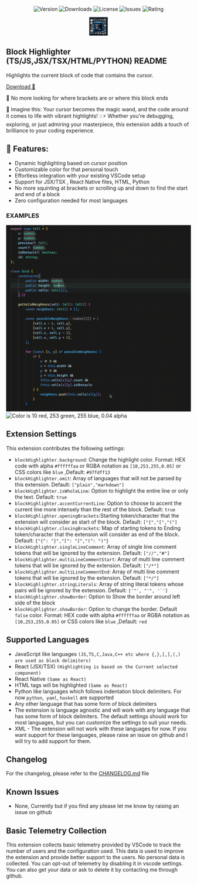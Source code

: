 <p align="center">
  <img src="https://img.shields.io/visual-studio-marketplace/v/the-e3n.block-highlighter" alt="Version" />
  <img src="https://img.shields.io/visual-studio-marketplace/d/the-e3n.block-highlighter" alt="Downloads" />
  <img src="https://img.shields.io/github/license/the-e3n/block-highlighter" alt="License" />
  <img src="https://img.shields.io/github/issues/the-e3n/block-highlighter" alt="Issues" />
  <img src="https://img.shields.io/visual-studio-marketplace/stars/the-e3n.block-highlighter" alt="Rating" />
</p>
<p align="center">
  <img src="icon.jpeg" alt="drawing" width="50" />
</p>

## Block Highlighter (TS/JS,JSX/TSX/HTML/PYTHON) README

Highlights the current block of code that contains the
cursor.

[Download 🔗](https://marketplace.visualstudio.com/items?itemName=the-e3n.block-highlighter)

😤 No more looking for where brackets are or where this block ends

🌈 Imagine this: Your cursor becomes the magic wand, and the code around it comes to life with vibrant highlights! 💡⚡️ Whether you're debugging, exploring, or just admiring your masterpiece, this extension adds a touch of brilliance to your coding experience.

## 🚀 Features:

- Dynamic highlighting based on cursor position
- Customizable color for that personal touch
- Effortless integration with your existing VSCode setup
- Support for JSX/TSX , React Native files, HTML, Python
- No more squinting at brackets or scrolling up and down to find the start and end of a block
- Zero configuration needed for most languages

### EXAMPLES

![Color is 10 red, 253 green, 255 blue, 0.04 alpha](usage.gif 'Example')
![Color is 10 red, 253 green, 255 blue, 0.04 alpha](react-usage.gif 'Example')

## Extension Settings

This extension contributes the following settings:

- `blockHighlighter.background`: Change the highlight
  color. Format: HEX code with alpha `#ffffffaa` or RGBA notation as `[10,253,255,0.05]` or CSS colors like `blue` ,Default: `#97fdff13`
- `blockHighlighter.omit`: Array of languages that will
  not be parsed by this extension. Default: `["plain","markdown"]`
- `blockHighlighter.isWholeLine`: Option to highlight
  the entire line or only the text. Default: `true`
- `blockHighlighter.accentCurrentLine`: Option to
  choose to accent the current line more intensely
  than the rest of the block. Default: `true`
- `blockHighlighter.openingBrackets`:Starting token/character that the extension will consider as start of the block. Default:
  `["{","[","("]`
- `blockHighlighter.closingBrackets`: Map of starting tokens to Ending token/character that the extension will consider as end of the block. Default: `{"{": "}","[": "]","(": ")"}`
- `blockHighlighter.singleLineComment`: Array of
  single line comment tokens that will be ignored by the extension. Default: `["//","#"]`
- `blockHighlighter.multiLineCommentStart`: Array of
  multi line comment tokens that will be ignored by the extension. Default: `["/*"]`
- `blockHighlighter.multiLineCommentEnd`: Array of
  multi line comment tokens that will be ignored by the extension. Default: `["*/"]`
- `blockHighlighter.stringLiterals`: Array of string
  literal tokens whose pairs will be ignored by the extension. Default: `` ['"', "'", '`'] ``
- `blockHighlighter.showBorder`: Option to Show the border around left side of the block
- `blockHighlighter.showBorder`: Option to change the border. Default `false`
  color. Format: HEX code with alpha `#ffffffaa` or RGBA notation as `[10,253,255,0.05]` or CSS colors like `blue` ,Default: `red`

## Supported Languages

- JavaScript like languages `(JS,TS,C,Java,C++ etc where {,},[,],(,) are used as block delimiters)`
- React (JSX/TSX) `(Highlighting is based on the Current selected component)`
- React Native `(Same as React)`
- HTML tags will be highlighted `(Same as React)`
- Python like languages which follows indentation block delimiters. For now `python`,` yaml`, `haskell` are supported
- Any other language that has some form of block delimiters
- The extension is language agnostic and will work with any language that has some form of block delimiters. The default settings should work for most languages, but you can customize the settings to suit your needs.
- XML - The extension will not work with these languages for now. If you want support for these languages, please raise an issue on github and I will try to add support for them.

## Changelog

For the changelog, please refer to the [CHANGELOG.md](CHANGELOG.md) file

## Known Issues

- None, Currently but if you find any please let me know by raising an issue on github

## Basic Telemetry Collection

This extension collects basic telemetry provided by VSCode to track the number of users and the configuration used. This data is used to improve the extension and provide better support to the users. No personal data is collected. You can opt-out of telemetry by disabling it in vscode settings. You can also get your data or ask to delete it by contacting me through github.
